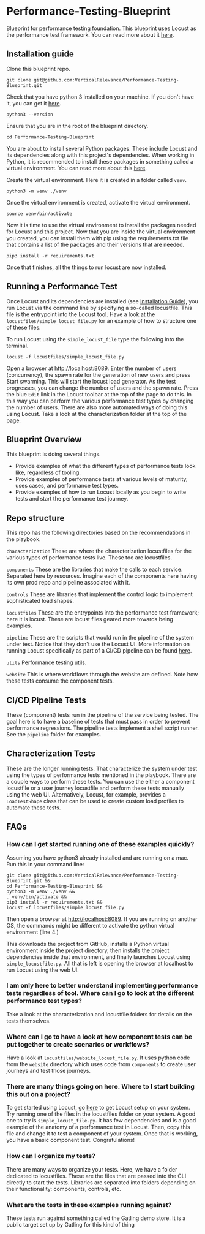 # Performance-Testing-Blueprint

Blueprint for performance testing foundation. This blueprint uses Locust as the performance test framework. You can read more about it [here](https://docs.locust.io).
## Installation guide

Clone this blueprint repo.

`git clone git@github.com:VerticalRelevance/Performance-Testing-Blueprint.git`

Check that you have python 3 installed on your machine. If you don't have it, you can get it [here](https://www.python.org/downloads/).

`python3 --version`

Ensure that you are in the root of the blueprint directory.

`cd Performance-Testing-Blueprint`

You are about to install several Python packages. These include Locust and its dependencies along with this project's dependencies. When working in Python, it is recommended to install these packages in something called a virtual environment. You can read more about this [here](https://docs.python.org/3/tutorial/venv.html).

Create the virtual environment. Here it is created in a folder called `venv`.

`python3 -m venv ./venv`

Once the virtual environment is created, activate the virtual environment.

`source venv/bin/activate`

Now it is time to use the virtual environment to install the packages needed for Locust and this project. Now that you are inside the virtual environment you created, you can install them with pip using the requirements.txt file that contains a list of the packages and their versions that are needed.

`pip3 install -r requirements.txt`

Once that finishes, all the things to run locust are now installed.

## Running a Performance Test

Once Locust and its dependencies are installed (see [Installation Guide](#installation-guide)), you run Locust via the command line by specifying a so-called locustfile. This file is the entrypoint into the Locust tool. Have a look at the `locustfiles/simple_locust_file.py` for an example of how to structure one of these files.

To run Locust using the `simple_locust_file` type the following into the terminal.

`locust -f locustfiles/simple_locust_file.py`

Open a browser at [http://localhost:8089](http://localhost:8089). Enter the number of users (concurrency), the spawn rate for the generation of new users and press Start swarming. This will start the locust load generator. As the test progresses, you can change the number of users and the spawn rate. Press the blue `Edit` link in the Locust toolbar at the top of the page to do this. In this way you can perform the various performance test types by changing the number of users. There are also more automated ways of doing this using Locust. Take a look at the characterization folder at the top of the page.

## Blueprint Overview
This blueprint is doing several things.
- Provide examples of what the different types of performance tests look like, regardless of tooling.
- Provide examples of performance tests at various levels of maturity, uses cases, and performance test types.
- Provide examples of how to run Locust locally as you begin to write tests and start the performance test journey.

## Repo structure

This repo has the following directories based on the recommendations in the playbook.

`characterization` These are where the characterization locustfiles for the various types of performance tests live. These too are locustfiles.

`components` These are the libraries that make the calls to each service. Separated here by resources. Imagine each of the components here having its own prod repo and pipeline associated with it.

`controls` These are libraries that implement the control logic to implement sophisticated load shapes.

`locustfiles` These are the entrypoints into the performance test framework; here it is locust. These are locust files geared more towards being examples.

`pipeline` These are the scripts that would run in the pipeline of the system under test. Notice that they don't use the Locust UI. More information on running Locust specifically as part of a CI/CD pipeline can be found [here](https://docs.locust.io/en/stable/running-without-web-ui.html).

`utils` Performance testing utils.

`website` This is where workflows through the website are defined. Note how these tests consume the component tests.

## CI/CD Pipeline Tests

These (component) tests run in the pipeline of the service being tested. The goal here is to have a baseline of tests that must pass in order to prevent performance regressions. The pipeline tests implement a shell script runner. See the `pipeline` folder for examples.

## Characterization Tests

These are the longer running tests. That characterize the system under test using the types of performance tests mentioned in the playbook. There are a couple ways to perform these tests. You can use the either a component locustfile or a user journey locustfile and perform these tests manually using the web UI. Alternatively, Locust, for example, provides a `LoadTestShape` class that can be used to create custom load profiles to automate these tests. 

## FAQs

### How can I get started running one of these examples quickly?
Assuming you have python3 already installed and are running on a mac. Run this in your command line:
```
git clone git@github.com:VerticalRelevance/Performance-Testing-Blueprint.git &&
cd Performance-Testing-Blueprint && 
python3 -m venv ./venv &&
. venv/bin/activate &&
pip3 install -r requirements.txt &&
locust -f locustfiles/simple_locust_file.py
```
Then open a browser at [http://localhost:8089](http://localhost:8089).
If you are running on another OS, the commands might be different to activate the python virtual environment (line 4.)

This downloads the project from GitHub, installs a Python virtual environment inside the project directory, then installs the project dependencies inside that environment, and finally launches Locust using `simple_locustfile.py`. All that is left is opening the browser at localhost to run Locust using the web UI.

### I am only here to better understand implementing performance tests regardless of tool. Where can I go to look at the different performance test types?
Take a look at the characterization and locustfile folders for details on the tests themselves.

### Where can I go to have a look at how component tests can be put together to create scenarios or workflows?
Have a look at `locustfiles/website_locust_file.py`. It uses python code from the `website` directory which uses code from `components` to create user journeys and test those journeys.

### There are many things going on here. Where to I start building this out on a project?
To get started using Locust, go [here](https://docs.locust.io/en/stable/quickstart.html) to get Locust setup on your system. Try running one of the files in the locustfiles folder on your system. A good one to try is `simple_locust_file.py`. It has few dependencies and is a good example of the anatomy of a performance test in Locust. Then, copy this file and change it to test a component of your system. Once that is working, you have a basic component test. Congratulations!

### How can I organize my tests?
There are many ways to organize your tests. Here, we have a folder dedicated to locustfiles. These are the files that are passed into the CLI directly to start the tests. Libraries are separated into folders depending on their functionality: components, controls, etc.

### What are the tests in these examples running against?
These tests run against something called the Gatling demo store. It is a public target set up by Gatling for this kind of thing
